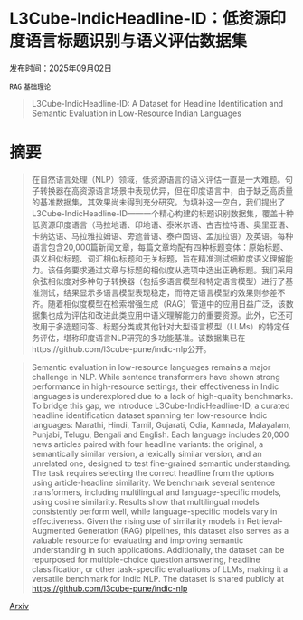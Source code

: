 # L3Cube-IndicHeadline-ID：低资源印度语言标题识别与语义评估数据集

发布时间：2025年09月02日

`RAG` `基础理论`

> L3Cube-IndicHeadline-ID: A Dataset for Headline Identification and Semantic Evaluation in Low-Resource Indian Languages

# 摘要

> 在自然语言处理（NLP）领域，低资源语言的语义评估一直是一大难题。句子转换器在高资源语言场景中表现优异，但在印度语言中，由于缺乏高质量的基准数据集，其效果尚未得到充分研究。为填补这一空白，我们提出了L3Cube-IndicHeadline-ID——一个精心构建的标题识别数据集，覆盖十种低资源印度语言（马拉地语、印地语、泰米尔语、古吉拉特语、奥里亚语、卡纳达语、马拉雅拉姆语、旁遮普语、泰卢固语、孟加拉语）及英语。每种语言包含20,000篇新闻文章，每篇文章均配有四种标题变体：原始标题、语义相似标题、词汇相似标题和无关标题，旨在精准测试细粒度语义理解能力。该任务要求通过文章与标题的相似度从选项中选出正确标题。我们采用余弦相似度对多种句子转换器（包括多语言模型和特定语言模型）进行了基准测试，结果显示多语言模型表现稳定，而特定语言模型的效果则参差不齐。随着相似度模型在检索增强生成（RAG）管道中的应用日益广泛，该数据集也成为评估和改进此类应用中语义理解能力的重要资源。此外，它还可改用于多选题问答、标题分类或其他针对大型语言模型（LLMs）的特定任务评估，堪称印度语言NLP研究的多功能基准。该数据集已在https://github.com/l3cube-pune/indic-nlp公开。

> Semantic evaluation in low-resource languages remains a major challenge in NLP. While sentence transformers have shown strong performance in high-resource settings, their effectiveness in Indic languages is underexplored due to a lack of high-quality benchmarks. To bridge this gap, we introduce L3Cube-IndicHeadline-ID, a curated headline identification dataset spanning ten low-resource Indic languages: Marathi, Hindi, Tamil, Gujarati, Odia, Kannada, Malayalam, Punjabi, Telugu, Bengali and English. Each language includes 20,000 news articles paired with four headline variants: the original, a semantically similar version, a lexically similar version, and an unrelated one, designed to test fine-grained semantic understanding. The task requires selecting the correct headline from the options using article-headline similarity. We benchmark several sentence transformers, including multilingual and language-specific models, using cosine similarity. Results show that multilingual models consistently perform well, while language-specific models vary in effectiveness. Given the rising use of similarity models in Retrieval-Augmented Generation (RAG) pipelines, this dataset also serves as a valuable resource for evaluating and improving semantic understanding in such applications. Additionally, the dataset can be repurposed for multiple-choice question answering, headline classification, or other task-specific evaluations of LLMs, making it a versatile benchmark for Indic NLP. The dataset is shared publicly at https://github.com/l3cube-pune/indic-nlp

[Arxiv](https://arxiv.org/abs/2509.02503)